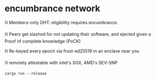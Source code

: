 <h1>encumbrance network</h1>

⛓ Members-only DHT: eligibility requires encumbrance. 

⛓ Peers get slashed for not updating their software, and ejected given a Proof of complete knowledge (PoCK) 

⛓ Re-keyed every epoch via frost-ed25519 in an enclave near you

⛓ remotely attestable with intel's SGX, AMD's SEV-SNP



```
cargo run --release
```
